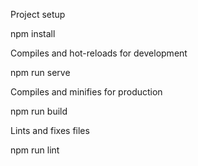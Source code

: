 Project setup

npm install

Compiles and hot-reloads for development

npm run serve

Compiles and minifies for production

npm run build

Lints and fixes files

npm run lint
